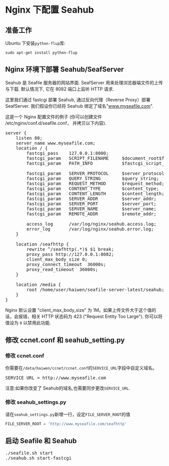 # Nginx 下配置 Seahub

## 准备工作

Ubuntu 下安装<code>python-flup</code>库:
 
```
sudo apt-get install python-flup
```

## Nginx 环境下部署 Seahub/SeafServer 

Seahub 是 Seafile 服务器的网站界面. SeafServer 用来处理浏览器端文件的上传与下载. 默认情况下, 它在 8082 端口上监听 HTTP 请求. 

这里我们通过 fastcgi 部署 Seahub, 通过反向代理（Reverse Proxy）部署 SeafServer. 我们假设你已经将 Seahub 绑定了域名"www.myseafile.com". 

这是一个 Nginx 配置文件的例子 (你可以创建文件 /etc/nginx/conf.d/seafile.conf， 并拷贝以下内容).

<pre>
server {
    listen 80;
    server_name www.myseafile.com;
    location / {
        fastcgi_pass    127.0.0.1:8000;
        fastcgi_param   SCRIPT_FILENAME     $document_root$fastcgi_script_name;
        fastcgi_param   PATH_INFO           $fastcgi_script_name;

        fastcgi_param	SERVER_PROTOCOL	    $server_protocol;
        fastcgi_param   QUERY_STRING        $query_string;
        fastcgi_param   REQUEST_METHOD      $request_method;
        fastcgi_param   CONTENT_TYPE        $content_type;
        fastcgi_param   CONTENT_LENGTH      $content_length;
        fastcgi_param	SERVER_ADDR         $server_addr;
        fastcgi_param	SERVER_PORT         $server_port;
        fastcgi_param	SERVER_NAME         $server_name;
        fastcgi_param   REMOTE_ADDR         $remote_addr;

        access_log      /var/log/nginx/seahub.access.log;
    	error_log       /var/log/nginx/seahub.error.log;
    }

    location /seafhttp {
        rewrite ^/seafhttp(.*)$ $1 break;
        proxy_pass http://127.0.0.1:8082;
        client_max_body_size 0;
        proxy_connect_timeout  36000s;
        proxy_read_timeout  36000s;
    }

    location /media {
        root /home/user/haiwen/seafile-server-latest/seahub;
    }
}
</pre>

Nginx 默认设置 "client_max_body_size" 为 1M。如果上传文件大于这个值的话，会报错，相关 HTTP 状态码为 423 ("Request Entity Too Large"). 你可以将值设为 <code>0</code> 以禁用此功能.

## 修改 ccnet.conf 和 seahub_setting.py

### 修改 ccnet.conf

你需要在<code>/data/haiwen/ccnet/ccnet.conf</code>的<code>SERVICE_URL</code>字段中自定义域名。

<pre>
SERVICE_URL = http://www.myseafile.com
</pre>

注意:如果你改变了 Seahub的域名,也需要同步更改<code>SERVICE_URL</code>.

### 修改 seahub_settings.py

请在<code>seahub_settings.py</code>新增一行，设定`FILE_SERVER_ROOT`的值

```python
FILE_SERVER_ROOT = 'http://www.myseafile.com/seafhttp'
```

## 启动 Seafile 和 Seahub

<pre>
./seafile.sh start
./seahub.sh start-fastcgi
</pre>

